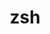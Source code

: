 ---
title: "zsh"
layout: cache
categories: [package, develop]
meta: {"compilers": ["cce@18.0.0", "cce@20.0.0", "gcc@11.4.0", "intel-oneapi-compilers@2025.1.0"], "num_specs": 72, "num_specs_by_stack": {"e4s": 1, "e4s-cray-rhel": 13, "e4s-neoverse-v2": 18, "e4s-oneapi": 23, "root": 72}, "oss": ["rhel8", "ubuntu22.04"], "platforms": ["linux"], "stacks": ["e4s", "e4s-cray-rhel", "e4s-neoverse-v2", "e4s-oneapi", "root"], "targets": ["neoverse_v2", "x86_64_v3"], "versions": ["5.9"]}
spec_details: [{"compiler": "gcc@11.4.0", "hash": "2finictspkgoktktcebiyekqcqzo5aqq", "os": "ubuntu22.04", "platform": "linux", "size": "-", "stacks": ["e4s", "root"], "target": "x86_64_v3", "variants": ["build_system=autotools", "~etcdir", "~lmod", "patches:=c8c97e9", "+skip-tcsetpgrp-test"], "versions": ["5.9"]}, {"compiler": "cce@18.0.0", "hash": "3epc2lilasxgplcb3grv4zipfszqzteu", "os": "rhel8", "platform": "linux", "size": "-", "stacks": ["e4s-cray-rhel", "root"], "target": "x86_64_v3", "variants": ["build_system=autotools", "~etcdir", "~lmod", "+skip-tcsetpgrp-test"], "versions": ["5.9"]}, {"compiler": "gcc@11.4.0", "hash": "3uxoptpumhehv65m27tn7mpul2ncju2n", "os": "ubuntu22.04", "platform": "linux", "size": "-", "stacks": ["root"], "target": "x86_64_v3", "variants": ["build_system=autotools", "~etcdir", "~lmod", "+skip-tcsetpgrp-test"], "versions": ["5.9"]}, {"compiler": "gcc@11.4.0", "hash": "3we2n3g7puh2elasqvbyfcrqy4yoeqmn", "os": "ubuntu22.04", "platform": "linux", "size": "-", "stacks": ["root"], "target": "x86_64_v3", "variants": ["build_system=autotools", "~etcdir", "~lmod", "+skip-tcsetpgrp-test"], "versions": ["5.9"]}, {"compiler": "gcc@11.4.0", "hash": "43fjyjkvdqgjcbjl7xtxnen4x54rpoh6", "os": "ubuntu22.04", "platform": "linux", "size": "-", "stacks": ["root"], "target": "x86_64_v3", "variants": ["build_system=autotools", "~etcdir", "~lmod", "+skip-tcsetpgrp-test"], "versions": ["5.9"]}, {"compiler": "gcc@11.4.0", "hash": "45t6zyotxn5y7ct3zatqvkymkfycrvrs", "os": "ubuntu22.04", "platform": "linux", "size": "-", "stacks": ["root"], "target": "x86_64_v3", "variants": ["build_system=autotools", "~etcdir", "~lmod", "+skip-tcsetpgrp-test"], "versions": ["5.9"]}, {"compiler": "gcc@11.4.0", "hash": "4asnzivbffdehtgyy4ezieeyhbnzzqys", "os": "ubuntu22.04", "platform": "linux", "size": "-", "stacks": ["e4s-neoverse-v2", "root"], "target": "neoverse_v2", "variants": ["build_system=autotools", "~etcdir", "~lmod", "+skip-tcsetpgrp-test"], "versions": ["5.9"]}, {"compiler": "gcc@11.4.0", "hash": "4dnu7xdzq4kqn2n7jkgivctejprnjiy4", "os": "ubuntu22.04", "platform": "linux", "size": "-", "stacks": ["root"], "target": "x86_64_v3", "variants": ["build_system=autotools", "~etcdir", "~lmod", "+skip-tcsetpgrp-test"], "versions": ["5.9"]}, {"compiler": "gcc@11.4.0", "hash": "5aq54uszy7kngeelgju2m6bdga6wtexj", "os": "ubuntu22.04", "platform": "linux", "size": "-", "stacks": ["root"], "target": "x86_64_v3", "variants": ["build_system=autotools", "~etcdir", "~lmod", "+skip-tcsetpgrp-test"], "versions": ["5.9"]}, {"compiler": "cce@18.0.0", "hash": "5cud67psanyeb6fsa7m4zjo6fbsn5cms", "os": "rhel8", "platform": "linux", "size": "-", "stacks": ["e4s-cray-rhel", "root"], "target": "x86_64_v3", "variants": ["build_system=autotools", "~etcdir", "~lmod", "+skip-tcsetpgrp-test"], "versions": ["5.9"]}, {"compiler": "gcc@11.4.0", "hash": "5lxyrmekvubfni3sioaqw5meg7b3lxpr", "os": "ubuntu22.04", "platform": "linux", "size": "-", "stacks": ["root"], "target": "x86_64_v3", "variants": ["build_system=autotools", "~etcdir", "~lmod", "+skip-tcsetpgrp-test"], "versions": ["5.9"]}, {"compiler": "intel-oneapi-compilers@2025.1.0", "hash": "736a5vuk6jidasf252nendc5iz5nyw2h", "os": "ubuntu22.04", "platform": "linux", "size": "-", "stacks": ["e4s-oneapi", "root"], "target": "x86_64_v3", "variants": ["build_system=autotools", "~etcdir", "~lmod", "patches:=c8c97e9", "+skip-tcsetpgrp-test"], "versions": ["5.9"]}, {"compiler": "intel-oneapi-compilers@2025.1.0", "hash": "77obhrna5ifvdeixmns5bxbl4kz6vc7g", "os": "ubuntu22.04", "platform": "linux", "size": "-", "stacks": ["e4s-oneapi", "root"], "target": "x86_64_v3", "variants": ["build_system=autotools", "~etcdir", "~lmod", "+skip-tcsetpgrp-test"], "versions": ["5.9"]}, {"compiler": "gcc@11.4.0", "hash": "7oxqfplhjtzne3fa6hgbkoe52ikspeb3", "os": "ubuntu22.04", "platform": "linux", "size": "-", "stacks": ["e4s-neoverse-v2", "root"], "target": "neoverse_v2", "variants": ["build_system=autotools", "~etcdir", "~lmod", "+skip-tcsetpgrp-test"], "versions": ["5.9"]}, {"compiler": "gcc@11.4.0", "hash": "7pgueiojmpqiehi35a2kjmhve3slvs26", "os": "ubuntu22.04", "platform": "linux", "size": "-", "stacks": ["root"], "target": "x86_64_v3", "variants": ["build_system=autotools", "~etcdir", "~lmod", "+skip-tcsetpgrp-test"], "versions": ["5.9"]}, {"compiler": "intel-oneapi-compilers@2025.1.0", "hash": "ad6pe3ll7i26qwa7gf56m6fbviwctv5b", "os": "ubuntu22.04", "platform": "linux", "size": "-", "stacks": ["e4s-oneapi", "root"], "target": "x86_64_v3", "variants": ["build_system=autotools", "~etcdir", "~lmod", "+skip-tcsetpgrp-test"], "versions": ["5.9"]}, {"compiler": "gcc@11.4.0", "hash": "akkbibkdevudqazx2imi3itid3zrtyep", "os": "ubuntu22.04", "platform": "linux", "size": "-", "stacks": ["e4s-neoverse-v2", "root"], "target": "neoverse_v2", "variants": ["build_system=autotools", "~etcdir", "~lmod", "patches:=c8c97e9", "+skip-tcsetpgrp-test"], "versions": ["5.9"]}, {"compiler": "gcc@11.4.0", "hash": "aoq5sl5vbocn3j6rimfc34saipkt5ngk", "os": "ubuntu22.04", "platform": "linux", "size": "-", "stacks": ["e4s-neoverse-v2", "root"], "target": "neoverse_v2", "variants": ["build_system=autotools", "~etcdir", "~lmod", "+skip-tcsetpgrp-test"], "versions": ["5.9"]}, {"compiler": "gcc@11.4.0", "hash": "b2u6rntk4vflnehyyhjpcsrlugeof2iu", "os": "ubuntu22.04", "platform": "linux", "size": "-", "stacks": ["root"], "target": "x86_64_v3", "variants": ["build_system=autotools", "~etcdir", "~lmod", "+skip-tcsetpgrp-test"], "versions": ["5.9"]}, {"compiler": "gcc@11.4.0", "hash": "bw43cpprkzbozdtdr65mopcfepdqusnz", "os": "ubuntu22.04", "platform": "linux", "size": "-", "stacks": ["e4s-neoverse-v2", "root"], "target": "neoverse_v2", "variants": ["build_system=autotools", "~etcdir", "~lmod", "+skip-tcsetpgrp-test"], "versions": ["5.9"]}, {"compiler": "gcc@11.4.0", "hash": "c2rjkn4nu3ftzpuj5hndrekr7ydeodjs", "os": "ubuntu22.04", "platform": "linux", "size": "-", "stacks": ["e4s-neoverse-v2", "root"], "target": "neoverse_v2", "variants": ["build_system=autotools", "~etcdir", "~lmod", "+skip-tcsetpgrp-test"], "versions": ["5.9"]}, {"compiler": "intel-oneapi-compilers@2025.1.0", "hash": "ca45kgc7i2qtg3eqne3723w5srqjuw5x", "os": "ubuntu22.04", "platform": "linux", "size": "-", "stacks": ["e4s-oneapi", "root"], "target": "x86_64_v3", "variants": ["build_system=autotools", "~etcdir", "~lmod", "+skip-tcsetpgrp-test"], "versions": ["5.9"]}, {"compiler": "intel-oneapi-compilers@2025.1.0", "hash": "csvww4bmwhthzzwuzyf62i5j7nbjd2u2", "os": "ubuntu22.04", "platform": "linux", "size": "-", "stacks": ["e4s-oneapi", "root"], "target": "x86_64_v3", "variants": ["build_system=autotools", "~etcdir", "~lmod", "+skip-tcsetpgrp-test"], "versions": ["5.9"]}, {"compiler": "intel-oneapi-compilers@2025.1.0", "hash": "depbasfj2ta3t5b62oq2hssgavioulmz", "os": "ubuntu22.04", "platform": "linux", "size": "-", "stacks": ["e4s-oneapi", "root"], "target": "x86_64_v3", "variants": ["build_system=autotools", "~etcdir", "~lmod", "+skip-tcsetpgrp-test"], "versions": ["5.9"]}, {"compiler": "intel-oneapi-compilers@2025.1.0", "hash": "dfjm5qy4o3egxscsi4hc6wsc4maoofzh", "os": "ubuntu22.04", "platform": "linux", "size": "-", "stacks": ["e4s-oneapi", "root"], "target": "x86_64_v3", "variants": ["build_system=autotools", "~etcdir", "~lmod", "+skip-tcsetpgrp-test"], "versions": ["5.9"]}, {"compiler": "gcc@11.4.0", "hash": "dkr7b5wycj44t6ob3viwavb4qlrso7ry", "os": "ubuntu22.04", "platform": "linux", "size": "-", "stacks": ["root"], "target": "x86_64_v3", "variants": ["build_system=autotools", "~etcdir", "~lmod", "+skip-tcsetpgrp-test"], "versions": ["5.9"]}, {"compiler": "intel-oneapi-compilers@2025.1.0", "hash": "dxuum3mcpovxlprrp7n5fw4f2gmvasvl", "os": "ubuntu22.04", "platform": "linux", "size": "-", "stacks": ["e4s-oneapi", "root"], "target": "x86_64_v3", "variants": ["build_system=autotools", "~etcdir", "~lmod", "+skip-tcsetpgrp-test"], "versions": ["5.9"]}, {"compiler": "cce@18.0.0", "hash": "eqsmlslm6buzzx2iwjrgjztpovsrttla", "os": "rhel8", "platform": "linux", "size": "-", "stacks": ["e4s-cray-rhel", "root"], "target": "x86_64_v3", "variants": ["build_system=autotools", "~etcdir", "~lmod", "+skip-tcsetpgrp-test"], "versions": ["5.9"]}, {"compiler": "gcc@11.4.0", "hash": "ero5jjrvpac6ty4nqvcfoor4rlarxhh7", "os": "ubuntu22.04", "platform": "linux", "size": "-", "stacks": ["e4s-neoverse-v2", "root"], "target": "neoverse_v2", "variants": ["build_system=autotools", "~etcdir", "~lmod", "+skip-tcsetpgrp-test"], "versions": ["5.9"]}, {"compiler": "gcc@11.4.0", "hash": "eupuygdwcu3cl3oakyxqq2a2rk4zu6x6", "os": "ubuntu22.04", "platform": "linux", "size": "-", "stacks": ["e4s-neoverse-v2", "root"], "target": "neoverse_v2", "variants": ["build_system=autotools", "~etcdir", "~lmod", "+skip-tcsetpgrp-test"], "versions": ["5.9"]}, {"compiler": "intel-oneapi-compilers@2025.1.0", "hash": "euqrspjb7je3rgla6ukkmrgtwlpirp2y", "os": "ubuntu22.04", "platform": "linux", "size": "-", "stacks": ["e4s-oneapi", "root"], "target": "x86_64_v3", "variants": ["build_system=autotools", "~etcdir", "~lmod", "+skip-tcsetpgrp-test"], "versions": ["5.9"]}, {"compiler": "cce@18.0.0", "hash": "fdtzbbqgfegixhvohvyag63wqh62yjbh", "os": "rhel8", "platform": "linux", "size": "-", "stacks": ["e4s-cray-rhel", "root"], "target": "x86_64_v3", "variants": ["build_system=autotools", "~etcdir", "~lmod", "+skip-tcsetpgrp-test"], "versions": ["5.9"]}, {"compiler": "cce@18.0.0", "hash": "fhqbdb6klzkadbt4e7gip4uobyxtpqul", "os": "rhel8", "platform": "linux", "size": "-", "stacks": ["e4s-cray-rhel", "root"], "target": "x86_64_v3", "variants": ["build_system=autotools", "~etcdir", "~lmod", "+skip-tcsetpgrp-test"], "versions": ["5.9"]}, {"compiler": "cce@18.0.0", "hash": "gz3fjdfypcng6l4cpu2xr5tws3y3ek56", "os": "rhel8", "platform": "linux", "size": "-", "stacks": ["e4s-cray-rhel", "root"], "target": "x86_64_v3", "variants": ["build_system=autotools", "~etcdir", "~lmod", "+skip-tcsetpgrp-test"], "versions": ["5.9"]}, {"compiler": "gcc@11.4.0", "hash": "hzlmu4c5u4x4naaj3a2ognfwdx5i5kk4", "os": "ubuntu22.04", "platform": "linux", "size": "-", "stacks": ["e4s-neoverse-v2", "root"], "target": "neoverse_v2", "variants": ["build_system=autotools", "~etcdir", "~lmod", "+skip-tcsetpgrp-test"], "versions": ["5.9"]}, {"compiler": "intel-oneapi-compilers@2025.1.0", "hash": "j2fcl5m73obkfd54kpzrdejzbhhknazk", "os": "ubuntu22.04", "platform": "linux", "size": "-", "stacks": ["e4s-oneapi", "root"], "target": "x86_64_v3", "variants": ["build_system=autotools", "~etcdir", "~lmod", "+skip-tcsetpgrp-test"], "versions": ["5.9"]}, {"compiler": "gcc@11.4.0", "hash": "j2hpsu2w3lq3a4wgrjnazerj5wxy25pf", "os": "ubuntu22.04", "platform": "linux", "size": "-", "stacks": ["e4s-neoverse-v2", "root"], "target": "neoverse_v2", "variants": ["build_system=autotools", "~etcdir", "~lmod", "+skip-tcsetpgrp-test"], "versions": ["5.9"]}, {"compiler": "gcc@11.4.0", "hash": "jdhpmbwhchhpjijvb3tqzysjqsrlufnv", "os": "ubuntu22.04", "platform": "linux", "size": "-", "stacks": ["e4s-neoverse-v2", "root"], "target": "neoverse_v2", "variants": ["build_system=autotools", "~etcdir", "~lmod", "+skip-tcsetpgrp-test"], "versions": ["5.9"]}, {"compiler": "gcc@11.4.0", "hash": "jhraw7i7nteblcikheaddlndxmmyloev", "os": "ubuntu22.04", "platform": "linux", "size": "-", "stacks": ["root"], "target": "x86_64_v3", "variants": ["build_system=autotools", "~etcdir", "~lmod", "+skip-tcsetpgrp-test"], "versions": ["5.9"]}, {"compiler": "gcc@11.4.0", "hash": "jl4il2dfkfde52wr75to6en2hlaikaoy", "os": "ubuntu22.04", "platform": "linux", "size": "-", "stacks": ["e4s-neoverse-v2", "root"], "target": "neoverse_v2", "variants": ["build_system=autotools", "~etcdir", "~lmod", "+skip-tcsetpgrp-test"], "versions": ["5.9"]}, {"compiler": "intel-oneapi-compilers@2025.1.0", "hash": "kbxf372rl6klx6c6vkqbrlii7binhvhb", "os": "ubuntu22.04", "platform": "linux", "size": "-", "stacks": ["e4s-oneapi", "root"], "target": "x86_64_v3", "variants": ["build_system=autotools", "~etcdir", "~lmod", "+skip-tcsetpgrp-test"], "versions": ["5.9"]}, {"compiler": "intel-oneapi-compilers@2025.1.0", "hash": "koez7ldzrruo5ck3gsdanewhfubrdmxk", "os": "ubuntu22.04", "platform": "linux", "size": "-", "stacks": ["e4s-oneapi", "root"], "target": "x86_64_v3", "variants": ["build_system=autotools", "~etcdir", "~lmod", "+skip-tcsetpgrp-test"], "versions": ["5.9"]}, {"compiler": "intel-oneapi-compilers@2025.1.0", "hash": "liat33kq4lchwfix2ncspxthfugctl2f", "os": "ubuntu22.04", "platform": "linux", "size": "-", "stacks": ["e4s-oneapi", "root"], "target": "x86_64_v3", "variants": ["build_system=autotools", "~etcdir", "~lmod", "+skip-tcsetpgrp-test"], "versions": ["5.9"]}, {"compiler": "cce@20.0.0", "hash": "ljuzxs5k7hlaeknfuidc5fbw55gx4ewz", "os": "rhel8", "platform": "linux", "size": "-", "stacks": ["e4s-cray-rhel", "root"], "target": "x86_64_v3", "variants": ["build_system=autotools", "~etcdir", "~lmod", "patches:=c8c97e9", "+skip-tcsetpgrp-test"], "versions": ["5.9"]}, {"compiler": "intel-oneapi-compilers@2025.1.0", "hash": "lpmrw7pkztroncyqncfujjegacpkhr2u", "os": "ubuntu22.04", "platform": "linux", "size": "-", "stacks": ["e4s-oneapi", "root"], "target": "x86_64_v3", "variants": ["build_system=autotools", "~etcdir", "~lmod", "+skip-tcsetpgrp-test"], "versions": ["5.9"]}, {"compiler": "cce@18.0.0", "hash": "mmnqrpvnjwno5s4e3ovqw26f2xwr4dg5", "os": "rhel8", "platform": "linux", "size": "-", "stacks": ["e4s-cray-rhel", "root"], "target": "x86_64_v3", "variants": ["build_system=autotools", "~etcdir", "~lmod", "+skip-tcsetpgrp-test"], "versions": ["5.9"]}, {"compiler": "cce@18.0.0", "hash": "mqxqin6wo2wdb7xkggljqvprhb3h6gye", "os": "rhel8", "platform": "linux", "size": "-", "stacks": ["e4s-cray-rhel", "root"], "target": "x86_64_v3", "variants": ["build_system=autotools", "~etcdir", "~lmod", "+skip-tcsetpgrp-test"], "versions": ["5.9"]}, {"compiler": "gcc@11.4.0", "hash": "nacmyx6u3cislylzsrxypcjqykjn5fre", "os": "ubuntu22.04", "platform": "linux", "size": "-", "stacks": ["root"], "target": "x86_64_v3", "variants": ["build_system=autotools", "~etcdir", "~lmod", "+skip-tcsetpgrp-test"], "versions": ["5.9"]}, {"compiler": "gcc@11.4.0", "hash": "oqb2pbay3whgcakkmpcutrontfuse7o5", "os": "ubuntu22.04", "platform": "linux", "size": "-", "stacks": ["e4s-neoverse-v2", "root"], "target": "neoverse_v2", "variants": ["build_system=autotools", "~etcdir", "~lmod", "+skip-tcsetpgrp-test"], "versions": ["5.9"]}, {"compiler": "gcc@11.4.0", "hash": "pnpmkaqi4fpwbovevr32zwt6ydwixj2i", "os": "ubuntu22.04", "platform": "linux", "size": "-", "stacks": ["root"], "target": "x86_64_v3", "variants": ["build_system=autotools", "~etcdir", "~lmod", "+skip-tcsetpgrp-test"], "versions": ["5.9"]}, {"compiler": "intel-oneapi-compilers@2025.1.0", "hash": "qb5r6byagz4ub4apcph7olg7gubqkbv3", "os": "ubuntu22.04", "platform": "linux", "size": "-", "stacks": ["e4s-oneapi", "root"], "target": "x86_64_v3", "variants": ["build_system=autotools", "~etcdir", "~lmod", "+skip-tcsetpgrp-test"], "versions": ["5.9"]}, {"compiler": "intel-oneapi-compilers@2025.1.0", "hash": "qjgiwwazldtmxvyjy5cel6qjpj42mcwm", "os": "ubuntu22.04", "platform": "linux", "size": "-", "stacks": ["e4s-oneapi", "root"], "target": "x86_64_v3", "variants": ["build_system=autotools", "~etcdir", "~lmod", "+skip-tcsetpgrp-test"], "versions": ["5.9"]}, {"compiler": "cce@18.0.0", "hash": "qrzchur3n4lrqwmprqdhkrl4xj6kwszp", "os": "rhel8", "platform": "linux", "size": "-", "stacks": ["e4s-cray-rhel", "root"], "target": "x86_64_v3", "variants": ["build_system=autotools", "~etcdir", "~lmod", "+skip-tcsetpgrp-test"], "versions": ["5.9"]}, {"compiler": "gcc@11.4.0", "hash": "rg7nksxfft5loqwoodv7tx2rl7u2ttss", "os": "ubuntu22.04", "platform": "linux", "size": "-", "stacks": ["e4s-neoverse-v2", "root"], "target": "neoverse_v2", "variants": ["build_system=autotools", "~etcdir", "~lmod", "+skip-tcsetpgrp-test"], "versions": ["5.9"]}, {"compiler": "gcc@11.4.0", "hash": "rh4uldxltkcbb3vvogkzbw3n7k5d23ev", "os": "ubuntu22.04", "platform": "linux", "size": "-", "stacks": ["e4s-neoverse-v2", "root"], "target": "neoverse_v2", "variants": ["build_system=autotools", "~etcdir", "~lmod", "+skip-tcsetpgrp-test"], "versions": ["5.9"]}, {"compiler": "intel-oneapi-compilers@2025.1.0", "hash": "rqrhahp23uyexjvklc7cejcwc6xehotn", "os": "ubuntu22.04", "platform": "linux", "size": "-", "stacks": ["e4s-oneapi", "root"], "target": "x86_64_v3", "variants": ["build_system=autotools", "~etcdir", "~lmod", "+skip-tcsetpgrp-test"], "versions": ["5.9"]}, {"compiler": "cce@18.0.0", "hash": "rw6csl4j56jqagb2n32v24yffoa6k4w6", "os": "rhel8", "platform": "linux", "size": "-", "stacks": ["e4s-cray-rhel", "root"], "target": "x86_64_v3", "variants": ["build_system=autotools", "~etcdir", "~lmod", "+skip-tcsetpgrp-test"], "versions": ["5.9"]}, {"compiler": "intel-oneapi-compilers@2025.1.0", "hash": "se2vlfm2ovvw5tazeh2uzq5jrk453ngn", "os": "ubuntu22.04", "platform": "linux", "size": "-", "stacks": ["e4s-oneapi", "root"], "target": "x86_64_v3", "variants": ["build_system=autotools", "~etcdir", "~lmod", "+skip-tcsetpgrp-test"], "versions": ["5.9"]}, {"compiler": "intel-oneapi-compilers@2025.1.0", "hash": "sxgg7ot3d6ggvpomgb2armix62qfnnsh", "os": "ubuntu22.04", "platform": "linux", "size": "-", "stacks": ["e4s-oneapi", "root"], "target": "x86_64_v3", "variants": ["build_system=autotools", "~etcdir", "~lmod", "+skip-tcsetpgrp-test"], "versions": ["5.9"]}, {"compiler": "intel-oneapi-compilers@2025.1.0", "hash": "t27howk63yichmmx3wlxo5zgjatrfnjy", "os": "ubuntu22.04", "platform": "linux", "size": "-", "stacks": ["e4s-oneapi", "root"], "target": "x86_64_v3", "variants": ["build_system=autotools", "~etcdir", "~lmod", "+skip-tcsetpgrp-test"], "versions": ["5.9"]}, {"compiler": "cce@18.0.0", "hash": "tlnb67p4t5d7nnx7vd5v3c2oyfvtzgqk", "os": "rhel8", "platform": "linux", "size": "-", "stacks": ["e4s-cray-rhel", "root"], "target": "x86_64_v3", "variants": ["build_system=autotools", "~etcdir", "~lmod", "+skip-tcsetpgrp-test"], "versions": ["5.9"]}, {"compiler": "intel-oneapi-compilers@2025.1.0", "hash": "tz6k5ysjn24jetqxaq2aekwskuz37moe", "os": "ubuntu22.04", "platform": "linux", "size": "-", "stacks": ["e4s-oneapi", "root"], "target": "x86_64_v3", "variants": ["build_system=autotools", "~etcdir", "~lmod", "+skip-tcsetpgrp-test"], "versions": ["5.9"]}, {"compiler": "gcc@11.4.0", "hash": "u3s74sutiuckrwduc4ednl2kaxemiock", "os": "ubuntu22.04", "platform": "linux", "size": "-", "stacks": ["root"], "target": "x86_64_v3", "variants": ["build_system=autotools", "~etcdir", "~lmod", "+skip-tcsetpgrp-test"], "versions": ["5.9"]}, {"compiler": "cce@18.0.0", "hash": "uqwyh2dv5whoav2j5acrbahlbtqyuo3a", "os": "rhel8", "platform": "linux", "size": "-", "stacks": ["e4s-cray-rhel", "root"], "target": "x86_64_v3", "variants": ["build_system=autotools", "~etcdir", "~lmod", "patches:=c8c97e9", "+skip-tcsetpgrp-test"], "versions": ["5.9"]}, {"compiler": "gcc@11.4.0", "hash": "vj7yntah3wzluynuiqbtiisee2mwe4cc", "os": "ubuntu22.04", "platform": "linux", "size": "-", "stacks": ["e4s-neoverse-v2", "root"], "target": "neoverse_v2", "variants": ["build_system=autotools", "~etcdir", "~lmod", "+skip-tcsetpgrp-test"], "versions": ["5.9"]}, {"compiler": "gcc@11.4.0", "hash": "xham3vbgtqdaow6pg55jfljzisic4ndk", "os": "ubuntu22.04", "platform": "linux", "size": "-", "stacks": ["e4s-neoverse-v2", "root"], "target": "neoverse_v2", "variants": ["build_system=autotools", "~etcdir", "~lmod", "+skip-tcsetpgrp-test"], "versions": ["5.9"]}, {"compiler": "gcc@11.4.0", "hash": "y2v6pmomzadkcismycyaj57hniq6bdip", "os": "ubuntu22.04", "platform": "linux", "size": "-", "stacks": ["e4s-neoverse-v2", "root"], "target": "neoverse_v2", "variants": ["build_system=autotools", "~etcdir", "~lmod", "+skip-tcsetpgrp-test"], "versions": ["5.9"]}, {"compiler": "gcc@11.4.0", "hash": "yg4s3xne7c4oqi3sb6jmumyaayrvpfvs", "os": "ubuntu22.04", "platform": "linux", "size": "-", "stacks": ["root"], "target": "x86_64_v3", "variants": ["build_system=autotools", "~etcdir", "~lmod", "+skip-tcsetpgrp-test"], "versions": ["5.9"]}, {"compiler": "intel-oneapi-compilers@2025.1.0", "hash": "yhedcmczvrtl4p2covxolaiyvxa7njwu", "os": "ubuntu22.04", "platform": "linux", "size": "-", "stacks": ["e4s-oneapi", "root"], "target": "x86_64_v3", "variants": ["build_system=autotools", "~etcdir", "~lmod", "+skip-tcsetpgrp-test"], "versions": ["5.9"]}, {"compiler": "gcc@11.4.0", "hash": "yz2hw27f6m5jswsw6ougni3iojtl76js", "os": "ubuntu22.04", "platform": "linux", "size": "-", "stacks": ["root"], "target": "x86_64_v3", "variants": ["build_system=autotools", "~etcdir", "~lmod", "+skip-tcsetpgrp-test"], "versions": ["5.9"]}, {"compiler": "intel-oneapi-compilers@2025.1.0", "hash": "z4uy6wmft7rhk6spuz6ajitkwpazu2qj", "os": "ubuntu22.04", "platform": "linux", "size": "-", "stacks": ["e4s-oneapi", "root"], "target": "x86_64_v3", "variants": ["build_system=autotools", "~etcdir", "~lmod", "+skip-tcsetpgrp-test"], "versions": ["5.9"]}, {"compiler": "gcc@11.4.0", "hash": "zaa2dmix4ppjktqv5xqnbfanvxsvccg5", "os": "ubuntu22.04", "platform": "linux", "size": "-", "stacks": ["root"], "target": "x86_64_v3", "variants": ["build_system=autotools", "~etcdir", "~lmod", "+skip-tcsetpgrp-test"], "versions": ["5.9"]}]
---